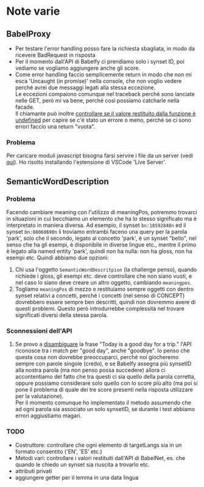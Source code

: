 # Note varie

## BabelProxy

- Per testare l'error handling posso fare la richiesta sbagliata, in modo da ricevere BadRequest in risposta
- Per il momento dall'API di Babelfy ci prendiamo solo i synset ID, poi vediamo se vogliamo aggiungere anche gli score.
- Come error handling faccio semplicemente return in modo che non mi esca 'Uncaught (in promise)' nella console, che non voglio vedere perché avrei due messaggi legati alla stessa eccezione.  
Le eccezioni compaiono comunque nel traceback perché sono lanciate nelle GET, però mi va bene, perché così possiamo catcharle nella facade.  
Il chiamante può inoltre [controllare se il valore restituito dalla funzione è undefined](https://stackoverflow.com/questions/2647867/how-can-i-determine-if-a-variable-is-undefined-or-null) per capire se c'è stato un errore o meno, perché se ci sono errori faccio una return "vuota".

### Problema

Per caricare moduli javascript bisogna farsi servire i file da un server (vedi [qui](https://stackoverflow.com/questions/58211880/uncaught-syntaxerror-cannot-use-import-statement-outside-a-module-when-import)).
Ho risolto installando l'estensione di VSCode 'Live Server'.

## SemanticWordDescription

### Problema

Facendo cambiare meaning con l'utilizzo di meaningPos, potremmo trovarci in situazioni in cui becchiamo un elemento che ha lo stesso significato ma è interpretato in maniera diversa. Ad esempio, il synset `bn:18592848n` ed il synset `bn:00060690n` li troviamo entrambi faceno una query per la parola 'park', solo che il secondo, legato al concetto 'park', è un synset "bello", nel senso che ha gli esempi, è disponibile in diverse lingue etc., mentre il primo è legato alla named entity 'park', quindi non ha nulla: non ha gloss, non ha esempi etc. Quindi abbiamo due opzioni:

1. Chi usa l'oggetto `SemanticWordDescritpion` (la challenge penso), quando richiede i gloss, gli esempi etc. deve controllare che non siano vuoti, e nel caso lo siano deve creare un altro oggetto, cambiando `meaningpos`.
2. Togliamo `meaningPos` di mezzo e restituiamo sempre oggetti con dentro synset relativi a concetti, perché i concetti (nel senso di CONCEPT) dovrebbero essere sempre ben descritti, quindi non dovremmo avere di questi problemi. Questo però introdurrebbe complessità nel trovare significati diversi della stessa parola.

### Sconnessioni dell'API

1. Se provo a [disambiguare](http://babelfy.org/) la frase "Today is a good day for a trip." l'API riconosce tra i match per "good day", anche "goodbye". Io penso che questa cosa non dovrebbe preoccuparci, perché noi giocheremo sempre con parole singole (credo), e se Babelfy assegna più synsetID alla nostra parola (ma non penso possa succedere) allora ci accontentiamo del fatto che tra questi ci sia quello della parola corretta, oppure possiamo considerare solo quello con lo score più alto (ma poi si pone il problema di quale dei tre score presenti nella risposta utilizzare per la valutazione).  
Per il momento comunque ho implementato il metodo assumendo che ad ogni parola sia associato un solo synsetID, se durante i test abbiamo errori aggiustiamo magari.

### TODO

- Costruttore: controllare che ogni elemento di targetLangs sia in un formato consentito ('EN', 'ES' etc.)
- Metodi vari: controllare i valori restituiti dall'API di BabelNet, es. che quando le chiedo un synset sia riuscita a trovarlo etc.
- attributi privati
- aggiungere getter per il lemma in una data lingua
